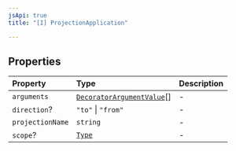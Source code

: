 ```yaml
---
jsApi: true
title: "[I] ProjectionApplication"

---
```

## Properties

| Property | Type | Description |
| :------ | :------ | :------ |
| `arguments` | [`DecoratorArgumentValue`](../type-aliases/DecoratorArgumentValue.md)[] | - |
| `direction`? | `"to"` \| `"from"` | - |
| `projectionName` | `string` | - |
| `scope`? | [`Type`](../type-aliases/Type.md) | - |

